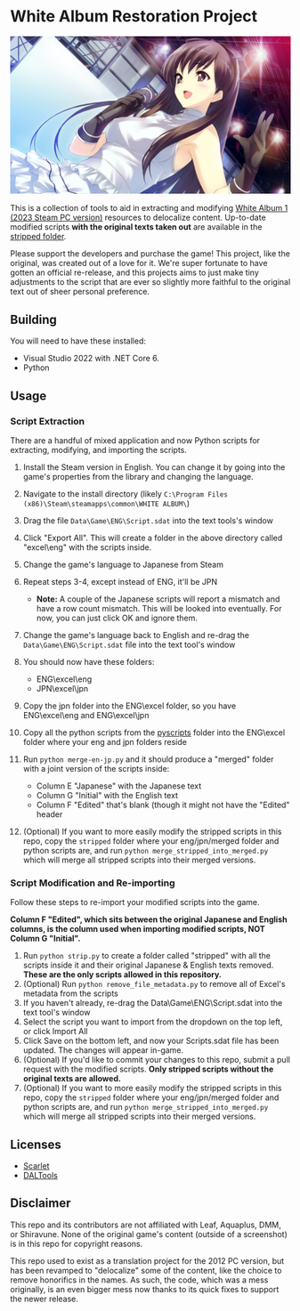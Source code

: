 # White Album Restoration Project

![img](yuki.png)

This is a collection of tools to aid in extracting and modifying [White Album 1 (2023 Steam PC version)](https://vndb.org/r108248) resources to delocalize content. Up-to-date modified scripts **with the original texts taken out** are available in the [stripped folder](stripped/).

Please support the developers and purchase the game! This project, like the original, was created out of a love for it. We're super fortunate to have gotten an official re-release, and this projects aims to just make tiny adjustments to the script that are ever so slightly more faithful to the original text out of sheer personal preference.

## Building
You will need to have these installed:
- Visual Studio 2022 with .NET Core 6.
- Python

## Usage

### Script Extraction
There are a handful of mixed application and now Python scripts for extracting, modifying, and importing the scripts.

1) Install the Steam version in English. You can change it by going into the game's properties from the library and changing the language.
2) Navigate to the install directory (likely `C:\Program Files (x86)\Steam\steamapps\common\WHITE ALBUM\`)
3) Drag the file `Data\Game\ENG\Script.sdat` into the text tools's window
4) Click "Export All". This will create a folder in the above directory called "excel\eng\" with the scripts inside.
5) Change the game's language to Japanese from Steam
6) Repeat steps 3-4, except instead of ENG, it'll be JPN
   - **Note:** A couple of the Japanese scripts will report a mismatch and have a row count mismatch. This will be looked into eventually. For now, you can just click OK and ignore them.
8) Change the game's language back to English and re-drag the `Data\Game\ENG\Script.sdat` file into the text tool's window
9) You should now have these folders:
   - ENG\excel\eng
   - JPN\excel\jpn

10) Copy the jpn folder into the ENG\excel folder, so you have ENG\excel\eng and ENG\excel\jpn
11) Copy all the python scripts from the [pyscripts](pyscripts/) folder into the ENG\excel folder where your eng and jpn folders reside
12) Run `python merge-en-jp.py` and it should produce a "merged" folder with a joint version of the scripts inside:
    - Column E "Japanese" with the Japanese text
    - Column G "Initial" with the English text
    - Column F "Edited" that's blank (though it might not have the "Edited" header

13) (Optional) If you want to more easily modify the stripped scripts in this repo, copy the `stripped` folder where your eng/jpn/merged folder and python scripts are, and run `python merge_stripped_into_merged.py` which will merge all stripped scripts into their merged versions.

### Script Modification and Re-importing
Follow these steps to re-import your modified scripts into the game.

**Column F "Edited", which sits between the original Japanese and English columns, is the column used when importing modified scripts, NOT Column G "Initial".**

1) Run `python strip.py` to create a folder called "stripped" with all the scripts inside it and their original Japanese & English texts removed. **These are the only scripts allowed in this repository.**
2) (Optional) Run `python remove_file_metadata.py` to remove all of Excel's metadata from the scripts
3) If you haven't already, re-drag the Data\Game\ENG\Script.sdat into the text tool's window
4) Select the script you want to import from the dropdown on the top left, or click Import All
5) Click Save on the bottom left, and now your Scripts.sdat file has been updated. The changes will appear in-game.
6) (Optional) If you'd like to commit your changes to this repo, submit a pull request with the modified scripts. **Only stripped scripts without the original texts are allowed.**
7) (Optional) If you want to more easily modify the stripped scripts in this repo, copy the `stripped` folder where your eng/jpn/merged folder and python scripts are, and run `python merge_stripped_into_merged.py` which will merge all stripped scripts into their merged versions.


## Licenses
- [Scarlet](https://github.com/xdanieldzd/Scarlet/blob/master/LICENSE.md)
- [DALTools](https://github.com/thesupersonic16/DALTools)

## Disclaimer
This repo and its contributors are not affiliated with Leaf, Aquaplus, DMM, or Shiravune. None of the original game's content (outside of a screenshot) is in this repo for copyright reasons.

This repo used to exist as a translation project for the 2012 PC version, but has been revamped to "delocalize" some of the content, like the choice to remove honorifics in the names. As such, the code, which was a mess originally, is an even bigger mess now thanks to its quick fixes to support the newer release.
